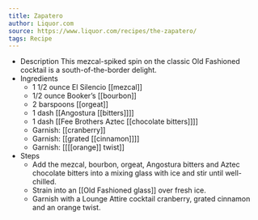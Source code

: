 ```yaml
---
title: Zapatero
author: Liquor.com
source: https://www.liquor.com/recipes/the-zapatero/
tags: Recipe
---
```


- Description
  This mezcal-spiked spin on the classic Old Fashioned cocktail is a south-of-the-border delight.
- Ingredients
	- 1 1/2 ounce El Silencio [[mezcal]]
	- 1/2 ounce Booker’s [[bourbon]]
	- 2 barspoons [[orgeat]]
	- 1 dash [[Angostura [[bitters]]]]
	- 1 dash [[Fee Brothers Aztec [[chocolate bitters]]]]
	- Garnish: [[cranberry]]
	- Garnish: [[grated [[cinnamon]]]]
	- Garnish: [[[[orange]] twist]]
- Steps
	- Add the mezcal, bourbon, orgeat, Angostura bitters and Aztec chocolate bitters into a mixing glass with ice and stir until well-chilled.
	- Strain into an [[Old Fashioned glass]] over fresh ice.
	- Garnish with a Lounge Attire cocktail cranberry, grated cinnamon and an orange twist.